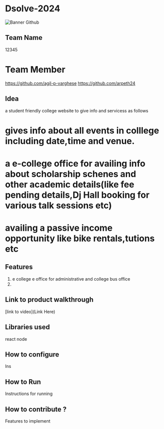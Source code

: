 # Dsolve-2024

![Banner Github](https://github.com/csacet/Dsolve-2024/assets/90597530/365f4d52-fd34-4df5-948d-8e95745a653a)


## Team Name
12345

# Team Member
https://github.com/agil-p-varghese
https://github.com/arpeth24



## Idea
a student friendly college website to give info and servicess as follows
# gives info about all events in colllege including date,time and venue.
# a e-college office for availing info about scholarship schenes and other academic details(like fee pending details,Dj Hall booking for various talk sessions etc)
# availing a passive income opportunity like bike rentals,tutions etc

## Features 
1. e college e office for administrative and college bus office
2. 

## Link to product walkthrough
[link to video](Link Here)

   
## Libraries used
react 
node


## How to configure
Ins

## How to Run
Instructions for running

## How to contribute ? 
Features to implement 
